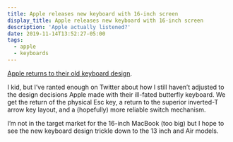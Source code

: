 ```yaml
---
title: Apple releases new keyboard with 16-inch screen
display_title: Apple releases new keyboard with 16-inch screen
description: 'Apple actually listened?'
date: 2019-11-14T13:52:27-05:00
tags:
  - apple
  - keyboards
---
```


[Apple returns to their old keyboard design](https://www.apple.com/macbook-pro-16/).

I kid, but I’ve ranted enough on Twitter about how I still haven’t adjusted to the design decisions Apple made with their ill-fated butterfly keyboard. We get the return of the physical Esc key, a return to the superior inverted-T arrow key layout, and a (hopefully) more reliable switch mechanism.

I’m not in the target market for the 16-inch MacBook (too big) but I hope to see the new keyboard design trickle down to the 13 inch and Air models.